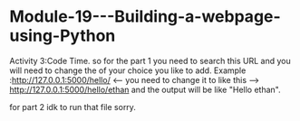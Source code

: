 # Module-19---Building-a-webpage-using-Python

Activity 3:Code Time.
so for the part 1 you need to search this URL and you will need to change the <name> of your choice you like to add.
  Example :http://127.0.0.1:5000/hello/<name> <-- you need to change it to like this --> http://127.0.0.1:5000/hello/ethan
  and the output will be like "Hello ethan".

  
for part 2 idk to run that file sorry.

